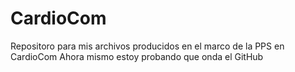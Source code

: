 # CardioCom
Repositoro para mis archivos producidos en el marco de la PPS en CardioCom
Ahora mismo estoy probando que onda el GitHub
